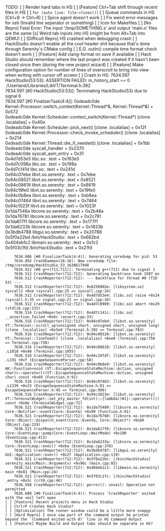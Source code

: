 TODO:
    [ ] Render hard tabs in HS
    [ ] [Feature] Ctrl+Tab shift through recent files in HS
    [ ] `for (auto line: file->lines())`
    [ ] Queue commands in HS (Ctrl+B -> Ctrl+R)
    [ ] Spice agent doesn't work
    [ ] Fix weird error messages for ssh (Invalid line seperator or something)
    [ ] Icon for Makefiles
    [ ] [No Repro] Fatal Error: The input '/tmp/SOMETHING.s' and output 'main.o' files are the same
    [x] Weird tab inputs into HS (might be from Alt+Tab into QEMU)
    [ ] [Difficult Repro] HS crashed when debugging crash
    [ ] HackStudio doesn't enable all the cool header shit because that's done through Serenity's CMake config
        [ ] E.G. outln() compile time format check doesn't work
    [ ] [Feature] Add clang-format on save if available
    [ ] Hack Studio should remember where the last project was created if it hasn't been closed since then (during the new project wizard)
    [ ] [Feature] Make configuration option for number of lines of overscroll to bring into view when writing with cursor off screen
    [ ] Crash in HS:
		7634.597 HackStudio(53:53): ASSERTION FAILED: m_history_start == 0                                                                                                         
		./Userland/Libraries/LibVT/Terminal.h:392                                                                                                                                  
		7634.597 [#0 HackStudio(53:53)]: Terminating HackStudio(53) due to signal 6                                                                                                
		7634.597 [#0 FinalizerTask(4:4)]: 0xdeadc0de  Kernel::Processor::switch_context(Kernel::Thread*&, Kernel::Thread*&) + 0x572                                                                                            
		0xdeadc0de  Kernel::Scheduler::context_switch(Kernel::Thread*) [clone .localalias] + 0x40e                                                                                 
		0xdeadc0de  Kernel::Scheduler::pick_next() [clone .localalias] + 0x12f                                                                                                     
		0xdeadc0de  Kernel::Processor::check_invoke_scheduler() [clone .localalias] + 0x214                                                                                        
		0xdeadc0de  Kernel::Thread::die_if_needed() [clone .localalias] + 0x1bb                                                                                                    
		0xdeadc0de  syscall_handler + 0x2370                                                                                                                                       
		0xdeadc0de  syscall_asm_entry + 0x31                                                                                                                                       
		0x4d7d53e5  libc.so: .text + 0x163e5                                                                                                                                       
		0x4d7c098a  libc.so: .text + 0x198a                                                                                                                                        
		0x4d7c141d  libc.so: .text + 0x241d                                                                                                                                        
		0x94c07ebe  libvt.so.serenity: .text + 0x7ebe                                                                                                                              
		0x94c08521  libvt.so.serenity: .text + 0x8521                                                                                                                              
		0x94c08619  libvt.so.serenity: .text + 0x8619                                                                                                                              
		0x94c19fe0  libvt.so.serenity: .text + 0x19fe0                                                                                                                             
		0x94c0b8ea  libvt.so.serenity: .text + 0xb8ea                                                                                                                              
		0x94c07464  libvt.so.serenity: .text + 0x7464                                                                                                                              
		0x94c1023f  libvt.so.serenity: .text + 0x1023f                                                                                                                             
		0x1da7548a  libcore.so.serenity: .text + 0x2b48a                                                                                                                           
		0x1da76781  libcore.so.serenity: .text + 0x2c781                                                                                                                           
		0x1da617f1  libcore.so.serenity: .text + 0x177f1                                                                                                                           
		0x1da6233b  libcore.so.serenity: .text + 0x1833b                                                                                                                           
		0x3bdb4788  libgui.so.serenity: .text + 0x20788                                                                                                                            
		0x5f0a22bd  /bin/HackStudio: .text + 0x682bd                                                                                                                               
		0x404eb1c2  libmain.so.serenity: .text + 0x1c2                                       
		0x5f03c1fd  /bin/HackStudio: .text + 0x21fd                                                                                                                                
		                                                                                                                                                                           
		7634.606 [#0 FinalizerTask(4:4)]: Generating coredump for pid: 53                                                                                                          
		7634.892 CrashDaemon(16:16): New coredump file: /tmp/coredump/HackStudio_53_1638617948                                                                                     
		7634.912 [#0 g++(711:711)]: Terminating g++(711) due to signal 1                                                                                                           
		7636.512 CrashReporter(712:712): Generating backtrace took 1507 ms                                                                                                         
		7636.512 CrashReporter(712:712): --- Backtrace for thread #0 (TID 53) ---                                                                                                  
		7636.512 CrashReporter(712:712): 0x6258902e: [libsystem.so] syscall2 +0xe (syscall.cpp:25 => syscall.cpp:24)                                                               
		7636.512 CrashReporter(712:712): 0x4d7d53e4: [libc.so] raise +0x24 (syscall.h:35 => signal.cpp:21 => signal.cpp:34)                                                        
		7636.512 CrashReporter(712:712): 0x4d7c0989: [libc.so] abort +0x29 (stdlib.cpp:215)                                                                                        
		7636.516 CrashReporter(712:712): 0x4d7c141c: [libc.so] __assertion_failed +0x6c (assert.cpp:33)                                                                            
		7636.516 CrashReporter(712:712): 0x94c07ebd: [libvt.so.serenity] VT::Terminal::scroll_up(unsigned short, unsigned short, unsigned long) [clone .localalias] +0x5ed (Terminal.h:392 => Terminal.cpp:783)
		7636.516 CrashReporter(712:712): 0x94c08520: [libvt.so.serenity] VT::Terminal::linefeed() [clone .localalias] +0xe0 (Terminal.cpp:756 => Terminal.cpp:738)                                                             
		7636.516 CrashReporter(712:712): 0x94c08618: [libvt.so.serenity] .L1818 +0x48 (Terminal.cpp:1055)                                                                                             
		7636.516 CrashReporter(712:712): 0x94c19fdf: [libvt.so.serenity] .L191 +0xf (EscapeSequenceParser.cpp:58)                                                                                     
		7636.516 CrashReporter(712:712): 0x94c0b8e9: [libvt.so.serenity] AK::Function<void (VT::EscapeSequenceStateMachine::Action, unsigned char)>::operator()(VT::EscapeSequenceStateMachine::Action, unsigned char) const +0x69 (Function.h:91)
		7636.516 CrashReporter(712:712): 0x94c07463: [libvt.so.serenity] .L1339 +0x33 (EscapeSequenceStateMachine.h:81 => EscapeSequenceParser.h:45 => Terminal.cpp:996)
		7636.516 CrashReporter(712:712): 0x94c1023e: [libvt.so.serenity] VT::TerminalWidget::set_pty_master_fd(int)::{lambda()#1}::operator()() const +0x8e (TerminalWidget.cpp:72)                                            
		7636.521 CrashReporter(712:712): 0x1da75489: [libcore.so.serenity] Core::Notifier::event(Core::Event&) +0x99 (Function.h:91)
		7636.521 CrashReporter(712:712): 0x1da76780: [libcore.so.serenity] Core::Object::dispatch_event(Core::Event&, Core::Object*) +0xb0 (Object.cpp:219)
		7636.521 CrashReporter(712:712): 0x1da617f0: [libcore.so.serenity] Core::EventLoop::pump(Core::EventLoop::WaitMode) +0x180 (EventLoop.cpp:413)
		7636.521 CrashReporter(712:712): 0x1da6233a: [libcore.so.serenity] Core::EventLoop::exec() +0x6a (EventLoop.cpp:370)
		7636.521 CrashReporter(712:712): 0x3bdb4787: [libgui.so.serenity] GUI::Application::exec() +0x27 (Application.cpp:119)
		7636.521 CrashReporter(712:712): 0x5f0a22bc: [/bin/HackStudio] serenity_main(Main::Arguments) +0x96c (main.cpp:85)
		7636.521 CrashReporter(712:712): 0x404eb1c1: [libmain.so.serenity] main +0x81 (Main.cpp:24)
		7636.521 CrashReporter(712:712): 0x5f03c1fc: [/bin/HackStudio] _entry +0x5c (crt0.cpp:46)
		7636.598 CrashReporter(712:712): perror(): unveil: Operation not permitted
		7636.600 [#0 FinalizerTask(4:4)]: Process 'CrashReporter' exited with the veil left open
    [ ] [Feature] Recent projects menu in Hack Studio
    [ ] Ctrl+P Crashes Hack studio?
    [ ] [Optimization] The runner window could be a little more snappy
    [ ] [Hard Repro] I once saw part of the command output be printed beyond the `(Command exited with 0)` line in HS Command Output
    [ ] [Feature] Maybe Build and Output tabs should be separate in HS?
